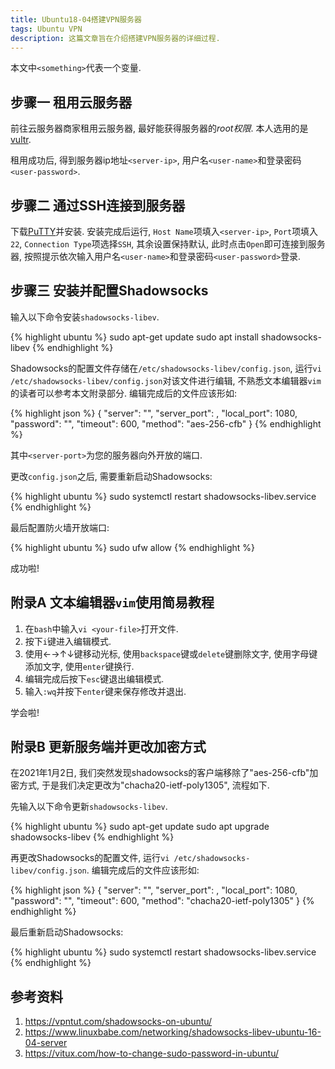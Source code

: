 ```yaml
---
title: Ubuntu18-04搭建VPN服务器
tags: Ubuntu VPN
description: 这篇文章旨在介绍搭建VPN服务器的详细过程.
---
```


本文中`<something>`代表一个变量.

## 步骤一 租用云服务器

前往云服务器商家租用云服务器, 最好能获得服务器的*root权限*. 本人选用的是[vultr](https://www.vultr.com).

租用成功后, 得到服务器ip地址`<server-ip>`, 用户名`<user-name>`和登录密码`<user-password>`.

## 步骤二 通过SSH连接到服务器

下载[PuTTY](https://www.chiark.greenend.org.uk/~sgtatham/putty/latest.html)并安装. 安装完成后运行, `Host Name`项填入`<server-ip>`, `Port`项填入`22`, `Connection Type`项选择`SSH`, 其余设置保持默认, 此时点击`Open`即可连接到服务器, 按照提示依次输入用户名`<user-name>`和登录密码`<user-password>`登录.

## 步骤三 安装并配置Shadowsocks

输入以下命令安装`shadowsocks-libev`.

{% highlight ubuntu %}
sudo apt-get update
sudo apt install shadowsocks-libev
{% endhighlight %}

Shadowsocks的配置文件存储在`/etc/shadowsocks-libev/config.json`, 运行`vi /etc/shadowsocks-libev/config.json`对该文件进行编辑, 不熟悉文本编辑器`vim`的读者可以参考本文附录部分. 编辑完成后的文件应该形如:

{% highlight json %}
{
  "server": "<server-ip>",
  "server_port": <server-port>,
  "local_port": 1080,
  "password": "<your-password>",
  "timeout": 600,
  "method": "aes-256-cfb"
}
{% endhighlight %}

其中`<server-port>`为您的服务器向外开放的端口.

更改`config.json`之后, 需要重新启动Shadowsocks:

{% highlight ubuntu %}
sudo systemctl restart shadowsocks-libev.service
{% endhighlight %}

最后配置防火墙开放端口:

{% highlight ubuntu %}
sudo ufw allow <server-port>
{% endhighlight %}

成功啦!

## 附录A 文本编辑器`vim`使用简易教程

1. 在`bash`中输入`vi <your-file>`打开文件.
2. 按下`i`键进入编辑模式.
3. 使用&larr;&rarr;&uarr;&darr;键移动光标, 使用`backspace`键或`delete`键删除文字, 使用字母键添加文字, 使用`enter`键换行.
4. 编辑完成后按下`esc`键退出编辑模式.
5. 输入`:wq`并按下`enter`键来保存修改并退出.

学会啦!

## 附录B 更新服务端并更改加密方式

在2021年1月2日, 我们突然发现shadowsocks的客户端移除了"aes-256-cfb"加密方式, 于是我们决定更改为"chacha20-ietf-poly1305", 流程如下.

先输入以下命令更新`shadowsocks-libev`.

{% highlight ubuntu %}
sudo apt-get update
sudo apt upgrade shadowsocks-libev
{% endhighlight %}

再更改Shadowsocks的配置文件, 运行`vi /etc/shadowsocks-libev/config.json`. 编辑完成后的文件应该形如:

{% highlight json %}
{
  "server": "<server-ip>",
  "server_port": <server-port>,
  "local_port": 1080,
  "password": "<your-password>",
  "timeout": 600,
  "method": "chacha20-ietf-poly1305"
}
{% endhighlight %}

最后重新启动Shadowsocks:

{% highlight ubuntu %}
sudo systemctl restart shadowsocks-libev.service
{% endhighlight %}

## 参考资料

1. <https://vpntut.com/shadowsocks-on-ubuntu/>
2. <https://www.linuxbabe.com/networking/shadowsocks-libev-ubuntu-16-04-server>
3. <https://vitux.com/how-to-change-sudo-password-in-ubuntu/>
